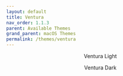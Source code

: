 ```yaml
---
layout: default
title: Ventura
nav_order: 1.1.3
parent: Available Themes
grand_parent: macOS Themes
permalink: /themes/ventura
---
```


<p align="center">Ventura Light</p>
<p align="center">Ventura Dark</p>